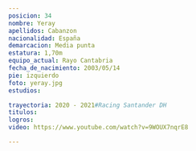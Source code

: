 ```yaml
---
posicion: 34
nombre: Yeray
apellidos: Cabanzon
nacionalidad: España
demarcacion: Media punta
estatura: 1,70m
equipo_actual: Rayo Cantabria
fecha_de_nacimiento: 2003/05/14
pie: izquierdo
foto: yeray.jpg
estudios:

trayectoria: 2020 - 2021#Racing Santander DH
titulos:
logros: 
video: https://www.youtube.com/watch?v=9WOUX7nqrE8

---
```

